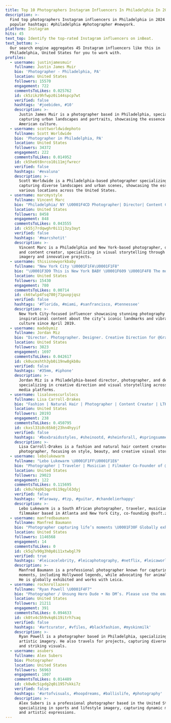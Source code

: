 ```yaml
---
title: Top 10 Photographers Instagram Influencers In Philadelphia In 2024
description: >-
  Find top photographers Instagram influencers in Philadelphia in 2024. Most
  popular hashtags: #philadelphia #photographer #newyork.
platform: Instagram
hits: 45
text_top: Identify the top-rated Instagram influencers on inBeat.
text_bottom: >-
  Our search engine aggregates 45 Instagram influencers like this in
  Philadelphia, United States for you to work with.
profiles:
  - username: justinjamesmuir
    fullname: Justin James Muir
    bio: 'Photographer - Philadelphia, PA'
    location: United States
    followers: 15570
    engagement: 722
    commentsToLikes: 0.025762
    id: ck5zikz9hfwpz0i144spcp7wt
    verified: false
    hashtags: '#joebiden, #10'
    description: >-
      Justin James Muir is a photographer based in Philadelphia, specializing in
      capturing urban landscapes and portraits, showcasing the essence of
      American culture.
  - username: scottworldwidephoto
    fullname: Scott Worldwide
    bio: 'Photographer in Philadelphia, PA'
    location: United States
    followers: 34372
    engagement: 222
    commentsToLikes: 0.014952
    id: ck5he6t8nrco10i11mjfwrecr
    verified: false
    hashtags: '#evaluna'
    description: >-
      Scott Worldwide is a Philadelphia-based photographer specializing in
      capturing diverse landscapes and urban scenes, showcasing the essence of
      various locations across the United States.
  - username: marcmystyle
    fullname: Vincent Marc
    bio: "Philadelphia/ NY \U0001F4CD Photographer| Director| Content Creator @obviousmag Creator of #TheNewCrown \U0001F451 #marcshotit \U0001F4F8 Love Goes The Visual\U0001F447\U0001F3FE"
    location: United States
    followers: 8458
    engagement: 848
    commentsToLikes: 0.043555
    id: ck55j7rdqwghr0i11j3zy3ayt
    verified: false
    hashtags: '#marcshotit'
    description: >-
      Vincent Marc is a Philadelphia and New York-based photographer, director,
      and content creator, specializing in visual storytelling through dynamic
      imagery and innovative projects.
  - username: thisisnewyorkbaby
    fullname: "️️New York City \U0001F1FA\U0001F1F8"
    bio: "\U0001F3D9 This is New York BABY \U0001F609 \U0001F4F8 The most beautiful, inspiring and top photos of New York are HERE \U0001F525 Est.: 03.04.2019 __"
    location: United States
    followers: 15430
    engagement: 780
    commentsToLikes: 0.00714
    id: ck6twlp4fsq780j71puxpjqsz
    verified: false
    hashtags: '#florida, #miami, #sanfrancisco, #tennessee'
    description: >-
      New York City-focused influencer showcasing stunning photography and
      inspirational content about the city’s iconic landmarks and vibrant
      culture since April 2019.
  - username: madebymiz
    fullname: Jordan Miz
    bio: "Director. Photographer. Designer. Creative Direction for @Grayscalepa \U0001F4CD Philadelphia, PA \U0001F4EC Jordan@madebymiz.com"
    location: United States
    followers: 3823
    engagement: 1697
    commentsToLikes: 0.042617
    id: ck0ucmshth3yb0i19nw8gkb8u
    verified: false
    hashtags: '#35mm, #iphone'
    description: >-
      Jordan Miz is a Philadelphia-based director, photographer, and designer,
      specializing in creative direction and visual storytelling across various
      media platforms.
  - username: lisalovescurlslocs
    fullname: Lisa Carroll-Drakes
    bio: "Fashion | Natural Hair | Photographer | Content Creator | LTK | Amazon | Gov Shapiro Creator| Interviewer \U0001F4F8 @lisanicoleimages \U0001F1F5\U0001F1E6 ✝️ 1913\U0001F53A"
    location: United States
    followers: 20193
    engagement: 238
    commentsToLikes: 0.450795
    id: ckxsl33i0c65k0j23hn4hyyif
    verified: false
    hashtags: '#boxbraidsstyles, #sheinootd, #sheinforall, #springsummerfashion'
    description: >-
      Lisa Carroll-Drakes is a fashion and natural hair content creator and
      photographer, focusing on style, beauty, and creative visual storytelling.
  - username: lebolukewarm
    fullname: "Lebo Lukewarm \U0001F1FF\U0001F1E6"
    bio: "Photographer | Traveler | Musician | Filmaker Co-Founder of @soft.za \U0001F4CDATL/NYC Photography Page: @alukewarmlife"
    location: United States
    followers: 29023
    engagement: 122
    commentsToLikes: 0.115695
    id: ck0u74q063qpr0i19qyl63dyj
    verified: false
    hashtags: '#faraway, #tzp, #guitar, #chandelierhappy'
    description: >-
      Lebo Lukewarm is a South African photographer, traveler, musician, and
      filmmaker based in Atlanta and New York City, co-founding @soft.za.
  - username: manfredbaumann
    fullname: Manfred Baumann
    bio: "Photographer capturing life’s moments \U0001F30F Globally exhibited \U0001F39E️ From Bond to Hollywood legends \U0001F43E Animal welfare advocate \U0001F4F8 Leica"
    location: United States
    followers: 1146568
    engagement: 14
    commentsToLikes: 0
    id: ck5q7x90g3h0p0i11xtwbgl79
    verified: true
    hashtags: '#leicacelebrity, #leicaphotography, #netflix, #leicaworld'
    description: >-
      Manfred Baumann is a professional photographer known for capturing iconic
      moments, including Hollywood legends, while advocating for animal welfare.
      He is globally exhibited and works with Leica.
  - username: rocknrollazero
    fullname: "Ryan Powell \U0001F4F7"
    bio: "Photographer / Unsung Hero Dude • No DM’s. Please use the email button below, or my website link for Booking/Rates \U0001F64F\U0001F3FE\U0001F64F\U0001F3FE • Philadelphia \U0001F4CDI also travel."
    location: United States
    followers: 21211
    engagement: 391
    commentsToLikes: 0.094633
    id: ck0tv4c5h9vkq0i19itrh7saq
    verified: false
    hashtags: '#artcurator, #vfiles, #blackfashion, #myskinmilk'
    description: >-
      Ryan Powell is a photographer based in Philadelphia, specializing in
      artistic imagery. He also travels for projects, capturing diverse themes
      and striking visuals.
  - username: asubers
    fullname: Alex Subers
    bio: Photographer
    location: United States
    followers: 56963
    engagement: 1007
    commentsToLikes: 0.014489
    id: ck0w0c5ipdg2q0i1957skki7z
    verified: false
    hashtags: '#artofvisuals, #hoopdreams, #ballislife, #photography'
    description: >-
      Alex Subers is a professional photographer based in the United States,
      specializing in sports and lifestyle imagery, capturing dynamic moments
      and artistic expressions.
---
```


